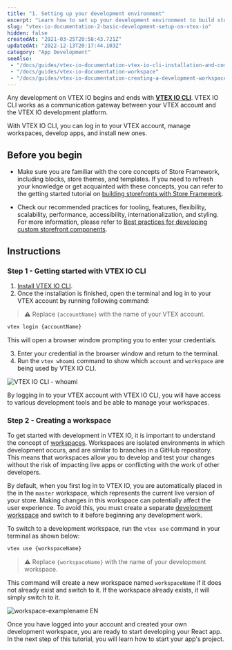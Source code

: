 ```yaml
---
title: "1. Setting up your development environment"
excerpt: "Learn how to set up your development environment to build storefront components with React and VTEX IO."
slug: "vtex-io-documentation-2-basic-development-setup-on-vtex-io"
hidden: false
createdAt: "2021-03-25T20:58:43.721Z"
updatedAt: "2022-12-13T20:17:44.103Z"
category: "App Development"
seeAlso:
 - "/docs/guides/vtex-io-documentation-vtex-io-cli-installation-and-command-reference"
 - "/docs/guides/vtex-io-documentation-workspace"
 - "/docs/guides/vtex-io-documentation-creating-a-development-workspace"
---
```


Any development on VTEX IO begins and ends with [**VTEX IO CLI**](https://developers.vtex.com/docs/guides/vtex-io-documentation-vtex-io-cli-installation-and-command-reference). VTEX IO CLI works as a communication gateway between your VTEX account and the VTEX IO development platform.

With VTEX IO CLI, you can log in to your VTEX account, manage workspaces, develop apps, and install new ones.

## Before you begin

- Make sure you are familiar with the core concepts of Store Framework, including blocks, store themes, and templates. If you need to refresh your knowledge or get acquainted with these concepts, you can refer to the getting started tutorial on [building storefronts with Store Framework](https://developers.vtex.com/docs/guides/getting-started-3).

- Check our recommended practices for tooling, features, flexibility, scalability, performance, accessibility, internationalization, and styling. For more information, please refer to [Best practices for developing custom storefront components](https://developers.vtex.com/docs/guides/vtex-io-documentation-developing-custom-storefront-components).

## Instructions

### Step 1 - Getting started with VTEX IO CLI

1. [Install VTEX IO CLI](https://developers.vtex.com/docs/guides/vtex-io-documentation-vtex-io-cli-install).
2. Once the installation is finished, open the terminal and log in to your VTEX account by running following command:
  
  > ⚠️ Replace `{accountName}` with the name of your VTEX account.
  
  ```sh
  vtex login {accountName}
  ```

This will open a browser window prompting you to enter your credentials.

3. Enter your credential in the browser window and return to the terminal.
4. Run the `vtex whoami` command to show which `account` and `workspace` are being used by VTEX IO CLI.

  ![VTEX IO CLI - whoami](https://cdn.jsdelivr.net/gh/vtexdocs/dev-portal-content@main/images/vtex-io-documentation-2-basic-development-setup-in-vtex-io-0.png)

By logging in to your VTEX account with VTEX IO CLI, you will have access to various development tools and be able to manage your workspaces.

### Step 2 - Creating a workspace

To get started with development in VTEX IO, it is important to understand the concept of [workspaces](https://developers.vtex.com/docs/guides/vtex-io-documentation-workspace/). Workspaces are isolated environments in which development occurs, and are similar to branches in a GitHub repository. This means that workspaces allow you to develop and test your changes without the risk of impacting live apps or conflicting with the work of other developers.

By default, when you first log in to VTEX IO, you are automatically placed in the in the `master` workspace, which represents the current live version of your store. Making changes in this workspace can potentially affect the user experience. To avoid this, you must create a separate [development workspace](https://developers.vtex.com/docs/guides/vtex-io-documentation-creating-a-development-workspace/) and switch to it before beginning any development work.

To switch to a development workspace, run the `vtex use` command in your terminal as shown below:

```sh
vtex use {workspaceName}
```

> ⚠️ Replace `{workspaceName}` with the name of your development workspace.

This command will create a new workspace named `workspaceName` if it does not already exist and switch to it. If the workspace already exists, it will simply switch to it.

![workspace-examplename EN](https://cdn.jsdelivr.net/gh/vtexdocs/dev-portal-content@main/images/vtex-io-documentation-2-basic-development-setup-in-vtex-io-1.png)

Once you have logged into your account and created your own development workspace, you are ready to start developing your React app. In the next step of this tutorial, you will learn how to start your app's project.
